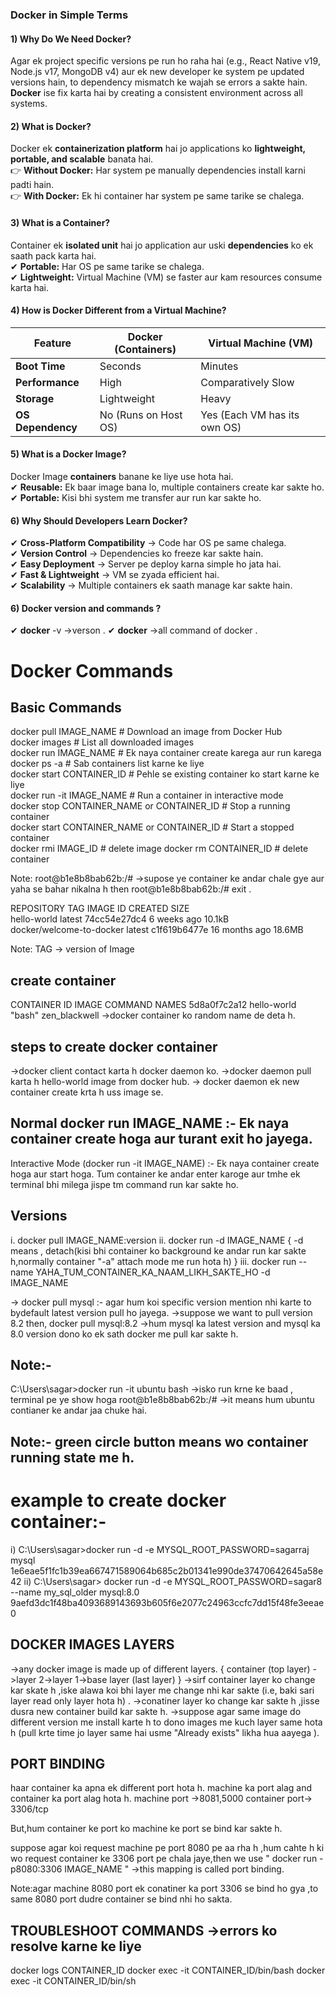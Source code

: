 ### **Docker in Simple Terms**  

#### **1) Why Do We Need Docker?**  
Agar ek project specific versions pe run ho raha hai (e.g., React Native v19, Node.js v17, MongoDB v4) aur ek new developer ke system pe updated versions hain, to dependency mismatch ke wajah se errors a sakte hain. **Docker** ise fix karta hai by creating a consistent environment across all systems.  

#### **2) What is Docker?**  
Docker ek **containerization platform** hai jo applications ko **lightweight, portable, and scalable** banata hai.  
👉 **Without Docker:** Har system pe manually dependencies install karni padti hain.  
👉 **With Docker:** Ek hi container har system pe same tarike se chalega.  

#### **3) What is a Container?**  
Container ek **isolated unit** hai jo application aur uski **dependencies** ko ek saath pack karta hai.  
✔ **Portable:** Har OS pe same tarike se chalega.  
✔ **Lightweight:** Virtual Machine (VM) se faster aur kam resources consume karta hai.  

#### **4) How is Docker Different from a Virtual Machine?**  
| Feature | Docker (Containers) | Virtual Machine (VM) |  
|---------|---------------------|----------------------|  
| **Boot Time** | Seconds | Minutes |  
| **Performance** | High | Comparatively Slow |  
| **Storage** | Lightweight | Heavy |  
| **OS Dependency** | No (Runs on Host OS) | Yes (Each VM has its own OS) |  

#### **5) What is a Docker Image?**  
Docker Image **containers** banane ke liye use hota hai.  
✔ **Reusable:** Ek baar image bana lo, multiple containers create kar sakte ho.  
✔ **Portable:** Kisi bhi system me transfer aur run kar sakte ho.  

#### **6) Why Should Developers Learn Docker?**  
✔ **Cross-Platform Compatibility** → Code har OS pe same chalega.  
✔ **Version Control** → Dependencies ko freeze kar sakte hain.  
✔ **Easy Deployment** → Server pe deploy karna simple ho jata hai.  
✔ **Fast & Lightweight** → VM se zyada efficient hai.  
✔ **Scalability** → Multiple containers ek saath manage kar sakte hain.  


#### **6) Docker version and commands ?**
✔ **docker** -v ->verson .
✔ **docker** ->all command of docker .

# Docker Commands  

## **Basic Commands**
docker pull IMAGE_NAME             # Download an image from Docker Hub  
docker images                      # List all downloaded images  
docker run IMAGE_NAME              # Ek naya container create karega aur run karega
docker ps -a                       # Sab containers list karne ke liye  
docker start CONTAINER_ID          # Pehle se existing container ko start karne ke liye   
docker run -it IMAGE_NAME          # Run a container in interactive mode  
docker stop CONTAINER_NAME or CONTAINER_ID   # Stop a running container  
docker start CONTAINER_NAME or CONTAINER_ID  # Start a stopped container  
docker rmi IMAGE_ID                 # delete image
docker rm CONTAINER_ID              # delete container

Note: root@b1e8b8bab62b:/# ->supose ye container ke andar chale gye aur yaha se bahar nikalna h then  root@b1e8b8bab62b:/# exit  .

REPOSITORY                 TAG       IMAGE ID       CREATED         SIZE  
hello-world                latest    74cc54e27dc4   6 weeks ago     10.1kB  
docker/welcome-to-docker   latest    c1f619b6477e   16 months ago   18.6MB  

Note: TAG -> version of Image



## **create container**
CONTAINER ID   IMAGE        COMMAND       NAMES
5d8a0f7c2a12   hello-world   "bash"       zen_blackwell
->docker container ko random name de deta h. 

## **steps to create docker container**
->docker client contact karta h docker daemon ko.
->docker daemon pull karta h hello-world image from docker hub.
-> docker daemon ek new container create krta h uss image se.

## **Normal docker run IMAGE_NAME** :-  Ek naya container create hoga aur turant exit ho jayega.
Interactive Mode (docker run -it IMAGE_NAME) :- Ek naya container create hoga aur start hoga.
Tum container ke andar enter karoge aur tmhe ek terminal bhi milega jispe tm command run kar sakte ho.


## Versions
i. docker pull IMAGE_NAME:version
ii. docker run -d IMAGE_NAME   { -d means , detach(kisi bhi container ko background ke andar run 
                                kar sakte h,normally container "-a" attach mode me run hota h) }
iii. docker run --name YAHA_TUM_CONTAINER_KA_NAAM_LIKH_SAKTE_HO -d IMAGE_NAME


-> docker pull mysql :- agar hum koi specific version mention nhi karte to bydefault latest version pull ho jayega.
->suppose we want to pull version 8.2 then, docker pull mysql:8.2
->hum mysql ka latest version and mysql ka 8.0 version dono ko ek sath docker me pull kar sakte h.


## Note:-
 C:\Users\sagar>docker run -it ubuntu bash ->isko run krne ke baad , terminal pe ye show hoga root@b1e8b8bab62b:/#  ->it means hum ubuntu contianer ke andar jaa chuke hai.

## Note:-  green circle button means wo container running state me h.

# example to create docker container:-
i)
C:\Users\sagar>docker run -d -e MYSQL_ROOT_PASSWORD=sagarraj  mysql
1e6eae5f1fc1b39ea667471589064b685c2b01341e990de37470642645a58e42
ii)
C:\Users\sagar> docker run -d  -e MYSQL_ROOT_PASSWORD=sagar8 --name my_sql_older  mysql:8.0
9aefd3dc1f48ba4093689143693b605f6e2077c24963ccfc7dd15f48fe3eeae0

## DOCKER IMAGES LAYERS
->any docker image is made up of different layers.
{ container (top layer) ->layer 2->layer 1->base layer (last layer) }
->sirf container layer ko change kar skate h ,iske alawa koi bhi layer me change nhi kar sakte 
 (i.e, baki sari layer read only layer hota h) .
->conatiner layer ko change kar sakte h ,jisse dusra new container build kar sakte h.
->suppose agar same image do different version me install karte h to dono images me kuch layer same hota h (pull krte time jo layer same hai usme "Already exists" likha hua aayega ).


## PORT BINDING
haar container ka apna ek different port hota h.
machine ka port alag and container ka port alag hota h.
machine port ->8081,5000
container port-> 3306/tcp

But,hum container ke port ko machine ke port se bind kar sakte h.

suppose agar koi request machine pe port 8080 pe aa rha h ,hum cahte h ki wo request container ke 3306 port pe chala jaye,then we use  " docker run -p8080:3306 IMAGE_NAME " ->this mapping is called port binding.

Note:agar machine 8080 port ek conatiner ka port 3306 se bind ho gya ,to same 8080 port dudre container se bind nhi ho sakta.


## TROUBLESHOOT COMMANDS  ->errors ko resolve karne ke liye
docker logs CONTAINER_ID
docker exec -it CONTAINER_ID/bin/bash
docker exec -it CONTAINER_ID/bin/sh



